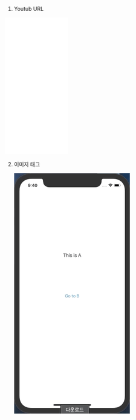 1. Youtub URL

<iframe src='//gifs.com/embed/test-YW9w0K' frameborder='0' scrolling='no' width='166px' height='360px' style='-webkit-backface-visibility: hidden;-webkit-transform: scale(1);' ></iframe>



2. 이미지 태그

   <img src="iOS-assignment-Images/0427-iOS-assignment-UIViewCont.gif"/>